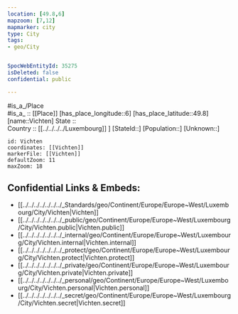 ```yaml
---
location: [49.8,6] 
mapzoom: [7,12] 
mapmarker: city 
type: City
tags:
- geo/City


SpocWebEntityId: 35275
isDeleted: false
confidential: public

---
```

#is_a_/Place  
#is_a_ :: [[Place]] 
[has_place_longitude::6] 
[has_place_latitude::49.8] 
[name::Vichten] 
State ::  
Country :: [[../../../../Luxembourg]] ] 
[StateId::] 
[Population::] 
[Unknown::] 


```leaflet
id: Vichten
coordinates: [[Vichten]] 
markerFile: [[Vichten]] 
defaultZoom: 11 
maxZoom: 18
```


## Confidential Links & Embeds: 
- [[../../../../../../../_Standards/geo/Continent/Europe/Europe~West/Luxembourg/City/Vichten|Vichten]] 
- [[../../../../../../../_public/geo/Continent/Europe/Europe~West/Luxembourg/City/Vichten.public|Vichten.public]] 
- [[../../../../../../../_internal/geo/Continent/Europe/Europe~West/Luxembourg/City/Vichten.internal|Vichten.internal]] 
- [[../../../../../../../_protect/geo/Continent/Europe/Europe~West/Luxembourg/City/Vichten.protect|Vichten.protect]] 
- [[../../../../../../../_private/geo/Continent/Europe/Europe~West/Luxembourg/City/Vichten.private|Vichten.private]] 
- [[../../../../../../../_personal/geo/Continent/Europe/Europe~West/Luxembourg/City/Vichten.personal|Vichten.personal]] 
- [[../../../../../../../_secret/geo/Continent/Europe/Europe~West/Luxembourg/City/Vichten.secret|Vichten.secret]] 
